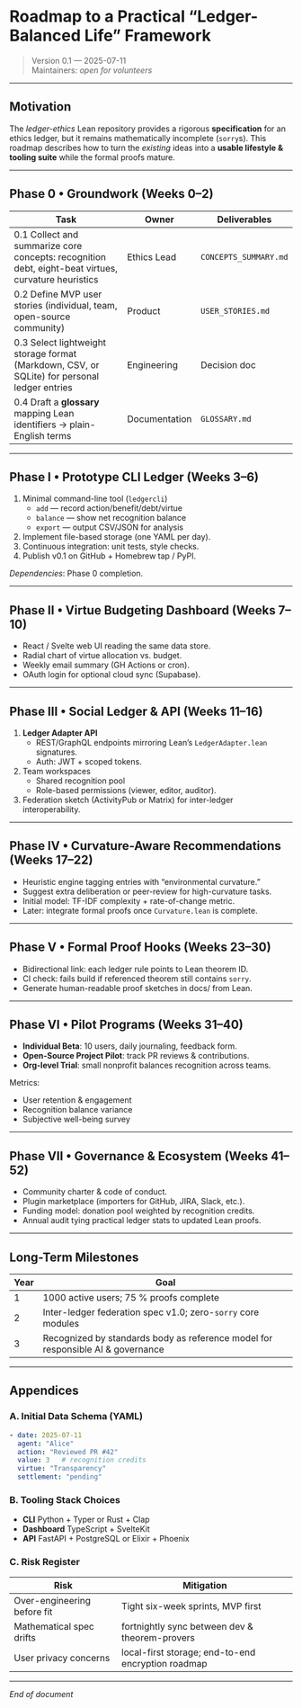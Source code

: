 # Roadmap to a Practical “Ledger-Balanced Life” Framework

> Version 0.1   —  2025-07-11  
> Maintainers: *open for volunteers*

---

## Motivation

The *ledger-ethics* Lean repository provides a rigorous **specification** for an ethics ledger, but it remains mathematically incomplete (`sorry`s).  This roadmap describes how to turn the *existing* ideas into a **usable lifestyle & tooling suite** while the formal proofs mature.

---

## Phase 0 • Groundwork (Weeks 0–2)

| Task | Owner | Deliverables |
|------|-------|--------------|
| 0.1  Collect and summarize core concepts: recognition debt, eight-beat virtues, curvature heuristics | Ethics Lead | `CONCEPTS_SUMMARY.md` |
| 0.2  Define MVP user stories (individual, team, open-source community) | Product | `USER_STORIES.md` |
| 0.3  Select lightweight storage format (Markdown, CSV, or SQLite) for personal ledger entries | Engineering | Decision doc |
| 0.4  Draft a **glossary** mapping Lean identifiers → plain-English terms | Documentation | `GLOSSARY.md` |

---

## Phase I • Prototype CLI Ledger (Weeks 3–6)

1. Minimal command-line tool (`ledgercli`)
   * `add`   — record action/benefit/debt/virtue
   * `balance` — show net recognition balance
   * `export` — output CSV/JSON for analysis
2. Implement file-based storage (one YAML per day).
3. Continuous integration: unit tests, style checks.
4. Publish v0.1 on GitHub + Homebrew tap / PyPI.

*Dependencies*: Phase 0 completion.

---

## Phase II • Virtue Budgeting Dashboard (Weeks 7–10)

* React / Svelte web UI reading the same data store.
* Radial chart of virtue allocation vs. budget.
* Weekly email summary (GH Actions or cron).
* OAuth login for optional cloud sync (Supabase).

---

## Phase III • Social Ledger & API (Weeks 11–16)

1. **Ledger Adapter API**
   * REST/GraphQL endpoints mirroring Lean’s `LedgerAdapter.lean` signatures.
   * Auth: JWT + scoped tokens.
2. Team workspaces
   * Shared recognition pool
   * Role-based permissions (viewer, editor, auditor).
3. Federation sketch (ActivityPub or Matrix) for inter-ledger interoperability.

---

## Phase IV • Curvature-Aware Recommendations (Weeks 17–22)

* Heuristic engine tagging entries with “environmental curvature.”
* Suggest extra deliberation or peer-review for high-curvature tasks.
* Initial model: TF-IDF complexity + rate-of-change metric.
* Later: integrate formal proofs once `Curvature.lean` is complete.

---

## Phase V • Formal Proof Hooks (Weeks 23–30)

* Bidirectional link: each ledger rule points to Lean theorem ID.
* CI check: fails build if referenced theorem still contains `sorry`.
* Generate human-readable proof sketches in docs/ from Lean.

---

## Phase VI • Pilot Programs (Weeks 31–40)

* **Individual Beta**: 10 users, daily journaling, feedback form.
* **Open-Source Project Pilot**: track PR reviews & contributions.
* **Org-level Trial**: small nonprofit balances recognition across teams.

Metrics:
* User retention & engagement
* Recognition balance variance
* Subjective well-being survey

---

## Phase VII • Governance & Ecosystem (Weeks 41–52)

* Community charter & code of conduct.
* Plugin marketplace (importers for GitHub, JIRA, Slack, etc.).
* Funding model: donation pool weighted by recognition credits.
* Annual audit tying practical ledger stats to updated Lean proofs.

---

## Long-Term Milestones

| Year | Goal |
|------|------|
| 1    | 1000 active users; 75 % proofs complete |
| 2    | Inter-ledger federation spec v1.0; zero-`sorry` core modules |
| 3    | Recognized by standards body as reference model for responsible AI & governance |

---

## Appendices

### A. Initial Data Schema (YAML)
```yaml
- date: 2025-07-11
  agent: "Alice"
  action: "Reviewed PR #42"
  value: 3   # recognition credits
  virtue: "Transparency"
  settlement: "pending"
```

### B. Tooling Stack Choices
* **CLI**   Python + Typer or Rust + Clap
* **Dashboard**   TypeScript + SvelteKit
* **API**   FastAPI + PostgreSQL or Elixir + Phoenix

### C. Risk Register
| Risk | Mitigation |
|------|------------|
| Over-engineering before fit | Tight six-week sprints, MVP first |
| Mathematical spec drifts | fortnightly sync between dev & theorem-provers |
| User privacy concerns | local-first storage; end-to-end encryption roadmap |

---

*End of document* 